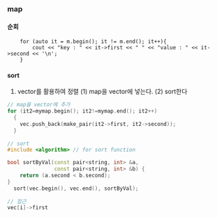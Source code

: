 ### map

#### 순회
```
	for (auto it = m.begin(); it != m.end(); it++){
		cout << "key : " << it->first << " " << "value : " << it->second << '\n';
	}
```

#### sort
1. vector를 활용하여 정렬
(1) map을 vector에 넣는다.
(2) sort한다

``` C++
// map을 vector에 추가
for (it2=mymap.begin(); it2!=mymap.end(); it2++) 
  {
    vec.push_back(make_pair(it2->first, it2->second));
  }
  
// sort
#include <algorithm> // for sort function

bool sortByVal(const pair<string, int> &a, 
               const pair<string, int> &b) { 
    return (a.second < b.second); 
} 
  sort(vec.begin(), vec.end(), sortByVal); 
  
// 접근
vec[i]->first
```